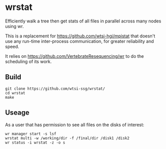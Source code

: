 # wrstat
Efficiently walk a tree then get stats of all files in parallel across many
nodes using wr.

This is a replacement for https://github.com/wtsi-hgi/mpistat that doesn't use
any run-time inter-process communication, for greater reliability and speed.

It relies on https://github.com/VertebrateResequencing/wr to do the scheduling
of its work.
## Build
```
git clone https://github.com/wtsi-ssg/wrstat/
cd wrstat
make
```
## Useage
As a user that has permission to see all files on the disks of interest:

```
wr manager start -s lsf
wrstat multi -w /working/dir -f /final/dir /disk1 /disk2
wr status -i wrstat -z -o s
```